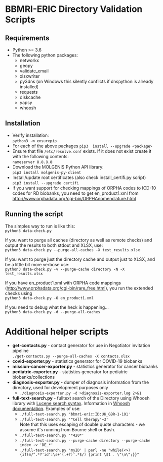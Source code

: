 # BBMRI-ERIC Directory Validation Scripts
## Requirements
- Python >= 3.6
- The following python packages:
  - networkx
  - geopy
  - validate_email
  - xlsxwriter
  - py3dns (on Windows this silently conflicts if dnspython is already installed)
  - requests
  - diskcache
  - yapsy
  - whoosh

## Installation
- Verify installation:  
  ``
python3 -m ensurepip
``
- For each of the above packages `pip3  install --upgrade <package>`
- Ensure that file `/etc/resolve.conf` exists. If it does not exist create it with the following contents:  
  ``
nameserver 8.8.8.8
``
- Download the MOLGENIS Python API library:  
  ``
pip3 install molgenis-py-client
``
- Install/update root certificates (also check install_certifi.py script)  
  ``
pip3 install --upgrade certifi
``
- If you want support for checking mappings of ORPHA codes to ICD-10 codes for RD biobanks, you need to get en_product1.xml from
  http://www.orphadata.org/cgi-bin/ORPHAnomenclature.html

## Running the script

The simples way to run is like this:  
``
python3 data-check.py
``

If you want to purge all caches (directory as well as remote checks) and output the results to both stdout and XLSX, use:  
``
python3 data-check.py --purge-all-caches -X test_results.xlsx
``

If you want to purge just the directory cache and output just to XLSX, and be a little bit more verbose use:  
``
python3 data-check.py -v --purge-cache directory -N -X test_results.xlsx
``

If you have en_product1.xml with ORPHA code mappings (http://www.orphadata.org/cgi-bin/rare_free.html), you run the extended checks using  
``
python3 data-check.py -O en_product1.xml
``

If you need to debug what the heck is happening...  
``
python3 data-check.py -d --purge-all-caches
``

# Additional helper scripts

- **get-contacts.py** - contact generator for use in Negotiator invitation pipeline  
``
./get-contacts.py --purge-all-caches -X contacts.xlsx
``
- **covid-exporter.py** - statistics generator for COVID-19 biobanks
- **mission-cancer-exporter.py** - statistics generator for cancer biobanks
- **pediatric-exporter.py** - statistics generator for pediatric biobanks/collections
- **diagnosis-exporter.py** - dumper of diagnosis information from the directory, used for development purposes only  
  - `./diagnosis-exporter.py -d >diagnosis-exporter.log 2>&1`
- **full-text-search.py** - fulltext search of the Directory using Whoosh library with [Lucene search syntax](https://lucene.apache.org/core/2_9_4/queryparsersyntax.html). Information in [Whoosh documentation](https://whoosh.readthedocs.io/en/latest/querylang.html). Examples of use:
  - `./full-text-search.py 'bbmri-eric:ID:UK_GBR-1-101'`
  - `./full-text-search.py '"Cell therapy"~3'`<br>
     Note that this uses escaping of double quote characters - we assume it's running from Bourne shell or Bash.
  - `./full-text-search.py '*420*'`
  - `./full-text-search.py --purge-cache directory --purge-cache index -v 'DE_*'`
  - `./full-text-search.py 'myID' | perl -ne "while(<>) {if(m/^.*?'id':\s+'(.+?)'.*$/) {print \$1 . \"\n\";}}"`
  

